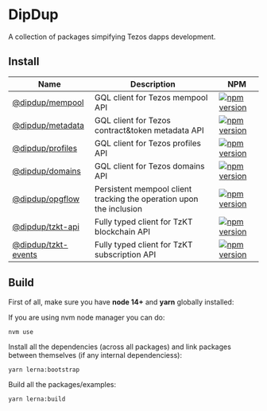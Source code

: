 # DipDup

A collection of packages simpifying Tezos dapps development.

## Install

| Name                | Description                      | NPM                                                            |
| ------------------- | -------------------------------- | -------------------------------------------------------------- |
| [@dipdup/mempool](https://github.com/dipdup-net/dipdup-ts/tree/master/packages/mempool)     | GQL client for Tezos mempool API | [![npm version](https://badge.fury.io/js/%40dipdup%2Fmempool.svg)](https://badge.fury.io/js/%40dipdup%2Fmempool) |
| [@dipdup/metadata](https://github.com/dipdup-net/dipdup-ts/tree/master/packages/metadata)    | GQL client for Tezos contract&token metadata API | [![npm version](https://badge.fury.io/js/%40dipdup%2Fmetadata.svg)](https://badge.fury.io/js/%40dipdup%2Fmetadata) |
| [@dipdup/profiles](https://github.com/dipdup-net/dipdup-ts/tree/master/packages/profiles)    | GQL client for Tezos profiles API | [![npm version](https://badge.fury.io/js/%40dipdup%2Fprofiles.svg)](https://badge.fury.io/js/%40dipdup%2Fprofiles) |
| [@dipdup/domains](https://github.com/dipdup-net/dipdup-ts/tree/master/packages/domains)    | GQL client for Tezos domains API | [![npm version](https://badge.fury.io/js/%40dipdup%2Fdomains.svg)](https://badge.fury.io/js/%40dipdup%2Fdomains) |
| [@dipdup/opgflow](https://github.com/dipdup-net/dipdup-ts/tree/master/packages/opgflow)     | Persistent mempool client tracking the operation upon the inclusion | [![npm version](https://badge.fury.io/js/%40dipdup%2Fopgflow.svg)](https://badge.fury.io/js/%40dipdup%2Fopgflow) |
| [@dipdup/tzkt-api](https://github.com/dipdup-net/dipdup-ts/tree/master/packages/tzkt-api)    | Fully typed client for TzKT blockchain API | [![npm version](https://badge.fury.io/js/%40dipdup%2Ftzkt-api.svg)](https://badge.fury.io/js/%40dipdup%2Ftzkt-api) |
| [@dipdup/tzkt-events](https://github.com/dipdup-net/dipdup-ts/tree/master/packages/tzkt-events) | Fully typed client for TzKT subscription API | [![npm version](https://badge.fury.io/js/%40dipdup%2Ftzkt-events.svg)](https://badge.fury.io/js/%40dipdup%2Ftzkt-events) |

## Build

First of all, make sure you have **node 14+** and **yarn** globally installed:

If you are using nvm node manager you can do:

```
nvm use
```

Install all the dependencies (across all packages) and link packages between themselves (if any internal dependenciess):

```
yarn lerna:bootstrap
```

Build all the packages/examples:

```
yarn lerna:build
```
